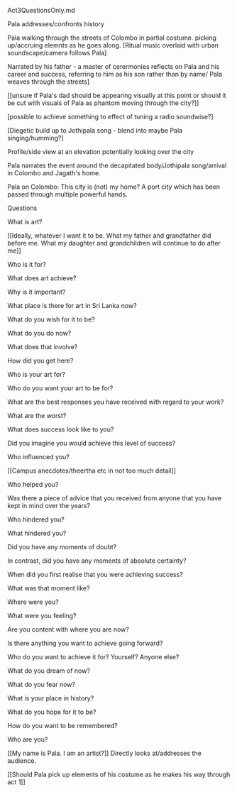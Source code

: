 Act3QuestionsOnly.md

Pala addresses/confronts history

Pala walking through the streets of Colombo in partial costume. picking up/accruing elemnts as he goes along. [Ritual music overlaid with urban soundscape/camera follows Pala]

Narrated by his father - a master of cerermonies reflects on Pala and his career and success, referring to him as his son rather than by name/ Pala weaves through the streets]

[[unsure if Pala's dad should be appearing visually at this point or should it be cut with visuals of Pala as phantom moving through the city?]]

[possible to achieve something to effect of tuning a radio soundwise?]

[Diegetic build up to Jothipala song - blend into maybe Pala singing/humming?]

Profile/side view at an elevation potentially looking over the city

Pala narrates the event around the decapitated body/Jothipala song/arrival in Colombo and Jagath's home.

Pala on Colombo: This city is (not) my home? A port city which has been passed through multiple powerful hands. 

Questions

What is art?

[[Ideally, whatever I want it to be. What my father and grandfather did before me. What my daughter and grandchildren will continue to do after me]]

Who is it for?

What does art achieve?

Why is it important?

What place is there for art in Sri Lanka now?

What do you wish for it to be?

What do you do now?

What does that involve?

How did you get here?

Who is your art for?

Who do you want your art to be for?

What are the best responses you have received with regard to your work?

What are the worst?

What does success look like to you?

Did you imagine you would achieve this level of success?

Who influenced you?

[[Campus anecdotes/theertha etc in not too much detail]]

Who helped you?

Was there a piece of advice that you received from anyone that you have kept in mind over the years?

Who hindered you?

What hindered you?

Did you have any moments of doubt?

In contrast, did you have any moments of absolute certainty?

When did you first realise that you were achieving success?

What was that moment like?

Where were you?

What were you feeling?

Are you content with where you are now?

Is there anything you want to achieve going forward?

Who do you want to achieve it for? Yourself? Anyone else?

What do you dream of now?

What do you fear now?

What is your place in history?

What do you hope for it to be?

How do you want to be remembered?

Who are you?

[[My name is Pala. I am an artist?]] Directly looks at/addresses the audience. 

[[Should Pala pick up elements of his costume as he makes his way through act 1]]
